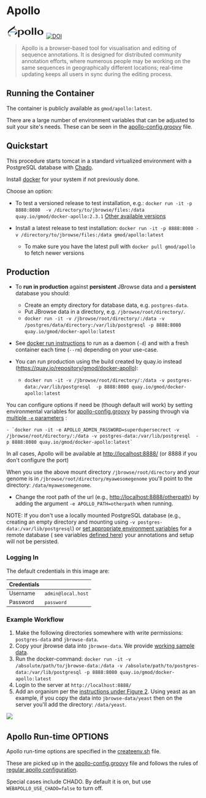 # Apollo

![Apollo Logo](https://github.com/GMOD/docker-apollo/raw/master/img/ApolloLogo_100x36.png)
[![DOI](https://zenodo.org/badge/DOI/10.5281/zenodo.2573060.svg)](https://doi.org/10.5281/zenodo.2573060)




> Apollo is a browser-based tool for visualisation and editing of sequence
> annotations. It is designed for distributed community annotation efforts,
> where numerous people may be working on the same sequences in geographically
> different locations; real-time updating keeps all users in sync during the
> editing process.

## Running the Container

The container is publicly available as `gmod/apollo:latest`. 

There are a large number of environment variables that can be adjusted to suit
your site's needs. These can be seen in the
[apollo-config.groovy](https://github.com/GMOD/Apollo/blob/master/sample-docker-apollo-config.groovy)
file.

## Quickstart

This procedure starts tomcat in a standard virtualized environment with a PostgreSQL database with [Chado](http://gmod.org/wiki/Introduction_to_Chado).

Install [docker](https://docs.docker.com/engine/installation/) for your system if not previously done.

Choose an option:

- To test a versioned release to test installation, e.g.: `docker run -it -p 8888:8080  -v /directory/to/jbrowse/files:/data quay.io/gmod/docker-apollo:2.3.1`  [Other available versions](https://quay.io/repository/gmod/docker-apollo?tab=tags)

- Install a latest release to test installation: `docker run -it -p 8888:8080 -v /directory/to/jbrowse/files:/data gmod/apollo:latest` 
  -  To make sure you have the latest pull with ```docker pull gmod/apollo``` to fetch newer versions
  
## Production

- To **run in production** against **persistent** JBrowse data and a **persistent** database you should:
    - Create an empty directory for database data, e.g. `postgres-data`.
    - Put JBrowse data in a directory, e.g. `/jbrowse/root/directory/`.
    - `docker run -it -v /jbrowse/root/directory/:/data -v /postgres/data/directory:/var/lib/postgresql -p 8888:8080 quay.io/gmod/docker-apollo:latest`
    
- See [docker run instructions](https://docs.docker.com/engine/reference/run/) to run as a daemon (`-d`) and with a fresh container each time (`--rm`) depending on your use-case.

- You can run production using the build created by quay.io instead (https://quay.io/repository/gmod/docker-apollo):
    - `docker run -it -v /jbrowse/root/directory/:/data -v postgres-data:/var/lib/postgresql  -p 8888:8080 quay.io/gmod/docker-apollo:latest`

You can configure options if need be (though default will work) by setting environmental variables for [apollo-config.groovy](https://github.com/GMOD/docker-apollo/blob/master/apollo-config.groovy) by passing through via [multiple `-e` parameters](https://vsupalov.com/docker-arg-env-variable-guide/) :

    - `docker run -it -e APOLLO_ADMIN_PASSWORD=superdupersecrect -v /jbrowse/root/directory/:/data -v postgres-data:/var/lib/postgresql  -p 8888:8080 quay.io/gmod/docker-apollo:latest`

In all cases, Apollo will be available at [http://localhost:8888/](http://localhost:8888/) (or 8888 if you don't configure the port)

When you use the above mount directory ```/jbrowse/root/directory``` and your genome is in 
```/jbrowse/root/directory/myawesomegenome``` you'll point to the directory: ```/data/myawesomegenome```.

- Change the root path of the url (e.g., <http://localhost:8888/otherpath>) by adding the argument `-e APOLLO_PATH=otherpath` when running.

NOTE: If you don't use a locally mounted PostgreSQL database (e.g., creating an empty directory and mounting using `-v postgres-data:/var/lib/postgresql`)
or [set appropriate environment variables](https://docs.docker.com/engine/reference/commandline/run/) for a remote database 
( see variables [defined here](https://github.com/GMOD/docker-apollo/blob/master/launch.sh)) your annotations and setup will not be persisted.

### Logging In

The default credentials in this image are:

| Credentials |                    |
| ---         | ------------------ |
| Username    | `admin@local.host` |
| Password    | `password`         |


### Example Workflow


1. Make the following directories somewhere with write permissions: `postgres-data` and `jbrowse-data`. 
1. Copy your jbrowse data into `jbrowse-data`.  We provide [working sample data](http://genomearchitect.readthedocs.io/en/latest/Apollo2Build.html#adding-sample-data).
1. Run the docker-command:  `docker run -it -v /absolute/path/to/jbrowse-data:/data -v /absolute/path/to/postgres-data:/var/lib/postgresql -p 8888:8080 quay.io/gmod/docker-apollo:latest`
1. Login to the server at `http://localhost:8888/`
1. Add an organism per the [instructions under Figure 2](http://genomearchitect.readthedocs.io/en/latest/Apollo2Build.html#login-to-the-web-interface).   Using yeast as an example, if you copy the data into `jbrowse-data/yeast` then on the server 
you'll add the directory: `/data/yeast`. 

![](./img/small-sample.png)

## Apollo Run-time OPTIONS

Apollo run-time options are specified in the [createenv.sh](createenv.sh) file.  

These are picked up in the [apollo-config.groovy](apollo-config.groovy) file and follows the rules of [regular apollo configuration](https://github.com/GMOD/Apollo/blob/develop/docs/Configure.md). 


Special cases include CHADO.  By default it is on, but use `WEBAPOLLO_USE_CHADO=false` to turn off. 

